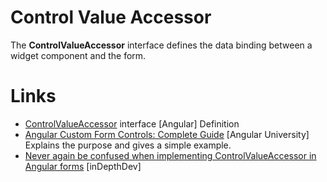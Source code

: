 # Control Value Accessor
The **ControlValueAccessor** interface defines the data binding between a widget component and the form.
# Links
- [ControlValueAccessor](https://angular.io/api/forms/ControlValueAccessor) interface [Angular] Definition
- [Angular Custom Form Controls: Complete Guide](https://blog.angular-university.io/angular-custom-form-controls/) [Angular University] Explains the purpose and gives a simple example.
- [Never again be confused when implementing ControlValueAccessor in Angular forms](https://indepth.dev/posts/1055/never-again-be-confused-when-implementing-controlvalueaccessor-in-angular-forms) [inDepthDev]